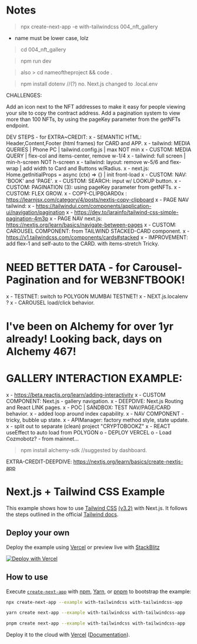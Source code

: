 
# Notes

> npx create-next-app -e with-tailwindcss 004_nft_gallery

- name must be lower case, lolz

>cd 004_nft_gallery

> npm run dev    

> also > cd nameoftheproject && code .

> npm install dotenv //(?) no. Next.js changed to .local.env

CHALLENGES:

Add an icon next to the NFT addresses to make it easy for people viewing your site to copy the contract address.
Add a pagination system to view more than 100 NFTs, by using the pageKey parameter from the getNFTs endpoint.


DEV STEPS  - for EXTRA~CREDIT:
x - SEMANTIC HTML: Header,Content,Footer (html frames) for CARD and APP.
x - tailwind: MEDIA QUERIES | Phone PC | tailwind.config.js | max NOT min
x - CUSTOM: MEDIA QUERY | flex-col and items-center, remove w-1/4
x - tailwind: full screen | min-h-screen NOT h-screen
x - tailwind: layout:  remove w-5/6 and flex-wrap | add width to Card and Buttons w/Radius.
x - next.js: Home.getInitialProps = async (ctx) => {} | init front-load
x - CUSTOM: NAV: 'BOOK' and 'PAGE'. 
x - CUSTOM: SEARCH: input w/ LOOKUP button.
x - CUSTOM: PAGINATION (3): using pageKey parameter from getNFTs.
x - CUSTOM: FLEX GROW.
x - COPY-CLIPBOARD0x : https://learnjsx.com/category/4/posts/nextjs-copy-clipboard 
x - PAGE NAV tailwind: 
x - https://tailwindui.com/components/application-ui/navigation/pagination
x - https://dev.to/larainfo/tailwind-css-simple-pagination-4m3p
x - PAGE NAV next.js: https://nextjs.org/learn/basics/navigate-between-pages
x - CUSTOM: CAROUSEL COMPONENT: from TAILWIND STACKED-CARD component.
x - https://v1.tailwindcss.com/components/cards#stacked
x - IMPROVEMENT: add flex-1 and self-auto to the CARD. with items-stretch Tricky.

# NEED BETTER DATA - for Carousel-Pagination and for WEB3NFTBOOK!
x - TESTNET: switch to POLYGON MUMBAI TESTNET!
x - NEXT.js.localenv ?
x - CAROUSEL load/click behavior.

# I've been on Alchemy for over 1yr already! Looking back, days on Alchemy 467!
# GALLERY INTERACTION EXAMPLE:
x - https://beta.reactjs.org/learn/adding-interactivity
x - CUSTOM COMPONENT: Next.js - gallery navigation.
x - DEEPDIVE: Next.js Routing and React LINK pages.
x - POC | SANDBOX: TEST NAV/PAGE/CARD behavior.
x - added loop around index capability.
x - NAV COMPONENT - tricky, bubble up state.
x - APIManager: factory method style, state update.
x - split out to separate (clean) project "CRYPTOBOOKZ"
x - REACT useEffect to auto load from POLYGON
o - DEPLOY VERCEL
o - Load Cozmobotz? - from mainnet...


>npm install alchemy-sdk //suggested by dashboard.




EXTRA-CREDIT-DEEPDIVE:
https://nextjs.org/learn/basics/create-nextjs-app

# Next.js + Tailwind CSS Example

This example shows how to use [Tailwind CSS](https://tailwindcss.com/) [(v3.2)](https://tailwindcss.com/blog/tailwindcss-v3-2) with Next.js. It follows the steps outlined in the official [Tailwind docs](https://tailwindcss.com/docs/guides/nextjs).

## Deploy your own

Deploy the example using [Vercel](https://vercel.com?utm_source=github&utm_medium=readme&utm_campaign=next-example) or preview live with [StackBlitz](https://stackblitz.com/github/vercel/next.js/tree/canary/examples/with-tailwindcss)

[![Deploy with Vercel](https://vercel.com/button)](https://vercel.com/new/git/external?repository-url=https://github.com/vercel/next.js/tree/canary/examples/with-tailwindcss&project-name=with-tailwindcss&repository-name=with-tailwindcss)

## How to use

Execute [`create-next-app`](https://github.com/vercel/next.js/tree/canary/packages/create-next-app) with [npm](https://docs.npmjs.com/cli/init), [Yarn](https://yarnpkg.com/lang/en/docs/cli/create/), or [pnpm](https://pnpm.io) to bootstrap the example:

```bash
npx create-next-app --example with-tailwindcss with-tailwindcss-app
```

```bash
yarn create next-app --example with-tailwindcss with-tailwindcss-app
```

```bash
pnpm create next-app --example with-tailwindcss with-tailwindcss-app
```

Deploy it to the cloud with [Vercel](https://vercel.com/new?utm_source=github&utm_medium=readme&utm_campaign=next-example) ([Documentation](https://nextjs.org/docs/deployment)).
